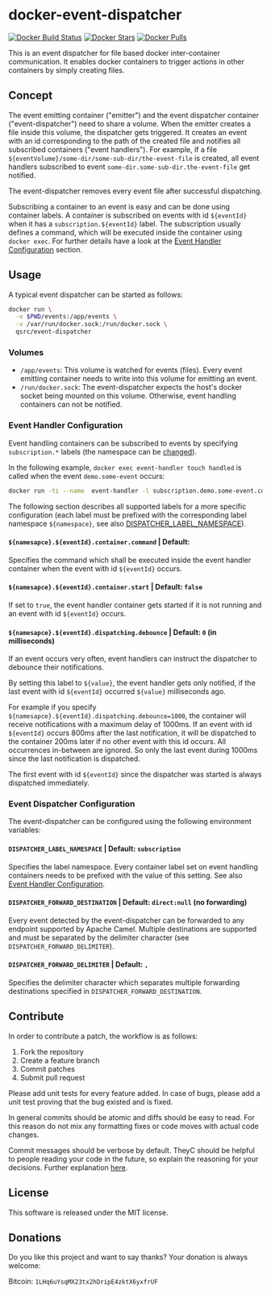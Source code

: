# docker-event-dispatcher

[![Docker Build Status](https://img.shields.io/docker/build/qsrc/event-dispatcher.svg?style=for-the-badge)](https://hub.docker.com/r/qsrc/event-dispatcher/)
[![Docker Stars](https://img.shields.io/docker/stars/qsrc/event-dispatcher.svg?style=for-the-badge)](https://hub.docker.com/r/qsrc/event-dispatcher/)
[![Docker Pulls](https://img.shields.io/docker/pulls/qsrc/event-dispatcher.svg?style=for-the-badge)](https://hub.docker.com/r/qsrc/event-dispatcher/)


This is an event dispatcher for file based docker inter-container communication. It enables docker containers to trigger 
actions in other containers by simply creating files. 


## Concept

The event emitting container ("emitter") and the event dispatcher container ("event-dispatcher") need to share a volume.
When the emitter creates a file inside this volume, the dispatcher gets triggered. It creates an event with an id 
corresponding to the path of the created file and notifies all subscribed containers ("event handlers"). 
For example, if a file `${eventVolume}/some-dir/some-sub-dir/the-event-file` is created, all event handlers subscribed to
 event `some-dir.some-sub-dir.the-event-file` get notified.

The event-dispatcher removes every event file after successful dispatching.

Subscribing a container to an event is easy and can be done using container labels. A container is subscribed on 
events with id `${eventId}` when it has a `subscription.${eventId}` label. 
The subscription usually defines a command, which will be executed inside the container using `docker exec`. For further
details have a look at the [Event Handler Configuration](#Event-Handler-Configuration) section.


## Usage

A typical event dispatcher can be started as follows:

```bash
docker run \
  -v $PWD/events:/app/events \
  -v /var/run/docker.sock:/run/docker.sock \
  qsrc/event-dispatcher
```

### Volumes
* `/app/events`: This volume is watched for events (files). Every event emitting container needs to write into this 
volume for emitting an event.
* `/run/docker.sock`: The event-dispatcher expects the host's docker socket being mounted on this volume. Otherwise,
event handling containers can not be notified.

### Event Handler Configuration
Event handling containers can be subscribed to events by specifying `subscription.*` labels (the namespace can be 
[changed](#DISPATCHER_LABEL_NAMESPACE)).

In the following example, `docker exec event-handler touch handled` is called when the event `demo.some-event` occurs:
```bash
docker run -ti --name  event-handler -l subscription.demo.some-event.container.command=touch\ handled alpine sh

```

The following section describes all supported labels for a more specific configuration (each label must be prefixed with
the corresponding label namespace `${namespace}`, see also 
[DISPATCHER_LABEL_NAMESPACE](#DISPATCHER_LABEL_NAMESPACE)).

#### `${namesapce}.${eventId}.container.command` | Default: ` `

Specifies the command which shall be executed inside the event handler container when the event with id `${eventId}`
occurs. 

#### `${namesapce}.${eventId}.container.start` | Default: `false`
If set to `true`, the event handler container gets started if it is not running and an event with id `${eventId}`
occurs. 

#### `${namesapce}.${eventId}.dispatching.debounce` | Default: `0` (in milliseconds)
If an event occurs very often, event handlers can instruct the dispatcher to debounce their notifications.

By setting this label to `${value}`, the event handler gets only notified, if the last event with id `${eventId}` 
occurred `${value}` milliseconds ago.

For example if you specify `${namesapce}.${eventId}.dispatching.debounce=1000`, the container will receive notifications
with a maximum delay of 1000ms. If an event with id `${eventId}` occurs 800ms after the last notification, it will be 
dispatched to the container 200ms later if no other event with this id occurs. All occurrences in-between are ignored. 
So only the last event during 1000ms since the last notification is dispatched. 

The first event with id `${eventId}` since the dispatcher was started is always dispatched immediately.


### Event Dispatcher Configuration
The event-dispatcher can be configured using the following environment variables:

#### <a name="DISPATCHER_LABEL_NAMESPACE"></a> `DISPATCHER_LABEL_NAMESPACE` | Default: `subscription`
Specifies the label namespace. Every container label set on event handling containers needs to be prefixed with the 
value of this setting. See also [Event Handler Configuration](#Event-Handler-Configuration).

#### `DISPATCHER_FORWARD_DESTINATION` | Default: `direct:null` (no forwarding)
Every event detected by the event-dispatcher can be forwarded to any endpoint supported by Apache Camel.
Multiple destinations are supported and must be separated by the delimiter character (see `DISPATCHER_FORWARD_DELIMITER`).

#### `DISPATCHER_FORWARD_DELIMITER` | Default: `,`
Specifies the delimiter character which separates multiple forwarding destinations specified in `DISPATCHER_FORWARD_DESTINATION`.

## Contribute
In order to contribute a patch, the workflow is as follows:

1. Fork the repository
2. Create a feature branch
3. Commit patches
4. Submit pull request

Please add unit tests for every feature added. In case of bugs, please add a unit test proving that the bug existed and
is fixed.

In general commits should be atomic and diffs should be easy to read. For this reason do not mix any formatting fixes or
code moves with actual code changes.

Commit messages should be verbose by default. TheyC should be helpful to people reading your code in the future, so
explain the reasoning for your decisions. Further explanation [here](http://chris.beams.io/posts/git-commit/).

## License
This software is released under the MIT license.

## Donations
Do you like this project and want to say thanks? Your donation is always welcome:

Bitcoin: `1LHq6uYsqMX23tx2hDripE4zktX6yxfrUF`
